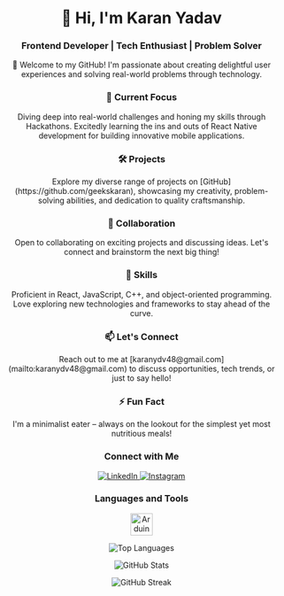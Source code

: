 <!-- Header -->
<h1 align="center">👋 Hi, I'm Karan Yadav</h1>
<h3 align="center">Frontend Developer | Tech Enthusiast | Problem Solver</h3>

<!-- Introduction -->
<p align="center">🚀 Welcome to my GitHub! I'm passionate about creating delightful user experiences and solving real-world problems through technology.</p>

<!-- Current Focus -->
<h3 align="center">🔭 Current Focus</h3>
<p align="center">Diving deep into real-world challenges and honing my skills through Hackathons. Excitedly learning the ins and outs of React Native development for building innovative mobile applications.</p>

<!-- Projects -->
<h3 align="center">🛠️ Projects</h3>
<p align="center">Explore my diverse range of projects on [GitHub](https://github.com/geekskaran), showcasing my creativity, problem-solving abilities, and dedication to quality craftsmanship.</p>

<!-- Collaboration -->
<h3 align="center">🤝 Collaboration</h3>
<p align="center">Open to collaborating on exciting projects and discussing ideas. Let's connect and brainstorm the next big thing!</p>

<!-- Skills -->
<h3 align="center">🚀 Skills</h3>
<p align="center">Proficient in React, JavaScript, C++, and object-oriented programming. Love exploring new technologies and frameworks to stay ahead of the curve.</p>

<!-- Contact -->
<h3 align="center">📫 Let's Connect</h3>
<p align="center">Reach out to me at [karanydv48@gmail.com](mailto:karanydv48@gmail.com) to discuss opportunities, tech trends, or just to say hello!</p>

<!-- Fun Fact -->
<h3 align="center">⚡ Fun Fact</h3>
<p align="center">I'm a minimalist eater – always on the lookout for the simplest yet most nutritious meals!</p>

<!-- Social Links -->
<h3 align="center">Connect with Me</h3>
<p align="center">
  <a href="https://linkedin.com/in/karanydv" target="_blank">
    <img src="https://img.icons8.com/color/48/000000/linkedin.png" alt="LinkedIn" />
  </a>
  <a href="https://instagram.com/karan_16v" target="_blank">
    <img src="https://img.icons8.com/color/48/000000/instagram-new.png" alt="Instagram" />
  </a>
</p>

<!-- Languages and Tools -->
<h3 align="center">Languages and Tools</h3>
<p align="center">
  <img src="https://cdn.worldvectorlogo.com/logos/arduino-1.svg" alt="Arduino" width="40" height="40"/>
  <!-- Add more icons for languages and tools -->
</p>

<!-- GitHub Stats -->
<p align="center">
  <img src="https://github-readme-stats.vercel.app/api/top-langs?username=geekskaran&show_icons=true&locale=en&layout=compact" alt="Top Languages" />
</p>

<p align="center">
  <img src="https://github-readme-stats.vercel.app/api?username=geekskaran&show_icons=true&locale=en" alt="GitHub Stats" />
</p>

<p align="center">
  <img src="https://github-readme-streak-stats.herokuapp.com/?user=geekskaran" alt="GitHub Streak" />
</p>
